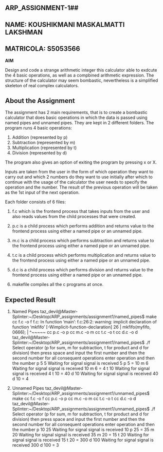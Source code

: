 ## ARP_ASSIGNMENT-1##
## NAME: KOUSHIKMANI MASKALMATTI LAKSHMAN ##
## MATRICOLA: S5053566 ##

**AIM**

Design and code a strange arithmetic integer this calculator able to exdcute the 4 basic operations, as well as a compbined arithmetic expression.
The structure of the calculator may seem bombastic, nevertheless is a simplified skeleton of real complex calculators.

## About the Assignment

The assignment has 2 main requirements, that is to create a bombastic calculator that does basic operations in which the data is passed using named pipes and unnamed pipes. They are kept in 2 different folders. 
The program runs 4 basic operations:
1. Addition (represented by p)
2. Subtraction (represented by m)
3. Multiplication (represented by t)
4. Division (represented by d)

The program also gives an option of exiting the program by pressing x or X.

Inputs are taken from the user in the form of which operation they want to carry out and which 2 numbers do they want to use initially after which to continue with the usage of the calculator the user needs to specify the operation and the number. The result of the previous operation will be taken as the 1st input of the next operation.

Each folder consists of 6 files:
1. f.c which is the frontend process that takes inputs from the user and also reads values from the child processes that were created.

2. p.c is a child process which performs addition and returns value to the frontend process using either a named pipe or an unnamed pipe.

3. m.c is a child process which performs subtraction and returns value to the frontend process using either a named pipe or an unnamed pipe.

4. t.c is a child process which performs multiplication and returns value to the frontend process using either a named pipe or an unnamed pipe.

5. d.c is a child process which performs division and returns value to the frontend process using either a named pipe or an unnamed pipe.

6. makefile compiles all the c programs at once.

## Expected Result

1. Named Pipes
taz_devil@Master-Splinter:~/Desktop/ARP_assignments/assignment1/named_pipes$ make
cc     f.c   -o f
f.c: In function ‘main’:
f.c:26:2: warning: implicit declaration of function ‘mkfifo’ [-Wimplicit-function-declaration]
   26 |  mkfifo(myfifo, 0666);
      |  ^~~~~~
cc     p.c   -o p
cc     m.c   -o m
cc     t.c   -o t
cc     d.c   -o d
taz_devil@Master-Splinter:~/Desktop/ARP_assignments/assignment1/named_pipes$ ./f
 Select operator (p for sum, m for subtraction, t for product and d for division) 
 then press space and input the first number and then the second number 
 for all consequent operations enter operation and then the number
 p 5 5
Waiting for signal 
signal is received
5 p 5 = 10 
m 6
Waiting for signal 
signal is received
10 m 6 = 4 
t 10
Waiting for signal 
signal is received
4 t 10 = 40 
d 10
Waiting for signal 
signal is received
40 d 10 = 4 



2. Unnamed Pipes
taz_devil@Master-Splinter:~/Desktop/ARP_assignments/assignment1/unnamed_pipes$ make
cc     f.c   -o f
cc     p.c   -o p
cc     m.c   -o m
cc     t.c   -o t
cc     d.c   -o d
taz_devil@Master-Splinter:~/Desktop/ARP_assignments/assignment1/unnamed_pipes$ ./f
 Select operator (p for sum, m for subtraction, t for product and d for division) 
 then press space and input the first number and then the second number 
 for all consequent operations enter operation and then the number
 p 10 25
Waiting for signal 
signal is received
10 p 25 = 35 
m 20
Waiting for signal 
signal is received
35 m 20 = 15 
t 20
Waiting for signal 
signal is received
15 t 20 = 300 
d 100
Waiting for signal 
signal is received
300 d 100 = 3 

